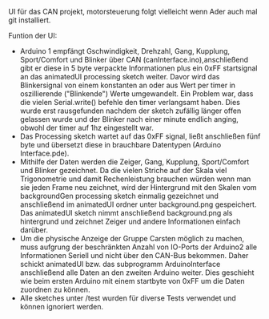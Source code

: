 UI für das CAN projekt, motorsteuerung folgt vielleicht wenn Ader auch mal git installiert.

Funtion der UI:
  - Arduino 1 empfängt Gschwindigkeit, Drehzahl, Gang, Kupplung, Sport/Comfort und Blinker über CAN 
    (canInterface.ino),anschließend gibt er diese in 5 byte verpackte Informationen plus ein 0xFF 
    startsignal an das animatedUI processing sketch weiter. Davor wird das Blinkersignal von einem
    konstanten an oder aus Wert per timer in oszillierende ("Blinkende") Werte umgewandelt. Ein Problem war,
    dass die vielen Serial.write() befehle den timer verlangsamt haben. Dies wurde erst rausgefunden
    nachdem der sketch zufällig länger offen gelassen wurde und der Blinker nach einer minute endlich anging,
    obwohl der timer auf 1hz eingestellt war.
  - Das Processing sketch wartet auf das 0xFF signal, ließt anschließen fünf byte und übersetzt diese in
    brauchbare Datentypen (Arduino Interface.pde).
  - Mithilfe der Daten werden die Zeiger, Gang, Kupplung, Sport/Comfort und Blinker gezeichnet. Da die
    vielen Striche auf der Skala viel Trigonometrie und damit Rechenleistung brauchen würden wenn man sie 
    jeden Frame neu zeichnet, wird der Hintergrund mit den Skalen vom backgroundGen processing sketch 
    einmalig gezeichnet und anschließend im animatedUI ordner unter background.png gespeichert.
    Das animatedUI sketch nimmt anschließend background.png als hintergrund und zeichnet Zeiger und
    andere Informationen einfach darüber.
  - Um die physische Anzeige der Gruppe Carsten möglich zu machen, muss aufgrung der beschränkten Anzahl
    von IO-Ports der Arduino2 alle Informationen Seriell und nicht über den CAN-Bus bekommen. Daher schickt
    animatedUI bzw. das subprogramm ArduinoInterface anschließend alle Daten an den zweiten Arduino weiter.
    Dies geschieht wie beim ersten Arduino mit einem startbyte von 0xFF um die Daten zuordnen zu können.
  - Alle sketches unter /test wurden für diverse Tests verwendet und können ignoriert werden.
